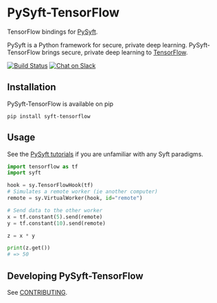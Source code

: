 # PySyft-TensorFlow
TensorFlow bindings for [PySyft](https://github.com/openmined/pysyft).

PySyft is a Python framework for secure, private deep learning.  PySyft-TensorFlow brings
secure, private deep learning to [TensorFlow](https://tensorflow.org).

[![Build Status](https://travis-ci.org/OpenMined/PySyft-TensorFlow.svg?branch=master)](https://travis-ci.org/OpenMined/PySyft-TensorFlow)
[![Chat on Slack](https://img.shields.io/badge/chat-on%20slack-7A5979.svg)](https://openmined.slack.com/messages/team_pysyft)

## Installation

PySyft-TensorFlow is available on pip

```
pip install syft-tensorflow
```

## Usage

See the [PySyft tutorials](https://github.com/OpenMined/PySyft/tree/master/examples/tutorials)
if you are unfamiliar with any Syft paradigms.

```python
import tensorflow as tf
import syft

hook = sy.TensorFlowHook(tf)
# Simulates a remote worker (ie another computer)
remote = sy.VirtualWorker(hook, id="remote")

# Send data to the other worker
x = tf.constant(5).send(remote)
y = tf.constant(10).send(remote)

z = x * y

print(z.get())
# => 50
```

## Developing PySyft-TensorFlow

See [CONTRIBUTING](./CONTRIBUTING.md).
